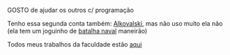 GOSTO de ajudar os outros c/ programação  

Tenho essa segunda conta também: [Alkovalski](https://github.com/Alkovalski), mas não uso muito ela não (ela tem um joguinho de [batalha naval](https://alkovalski.github.io/naval/batalha-naval.html) maneirão)  

Todos meus trabalhos da faculdade estão [aqui](https://github.com/Trabalhos-PUC-PR)
